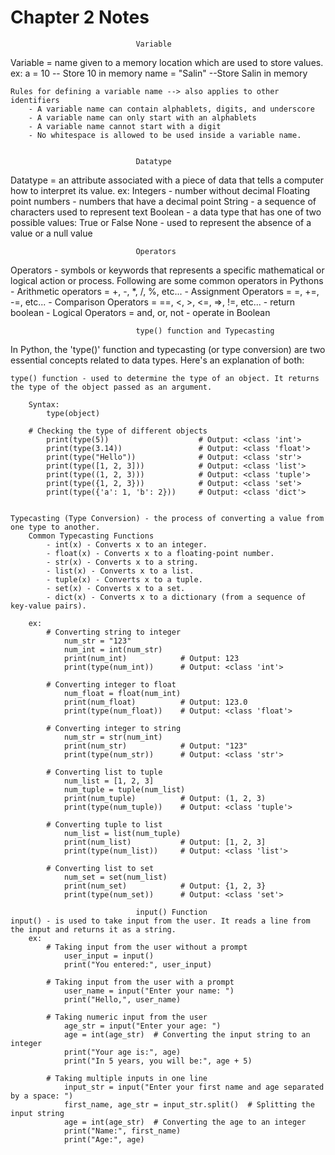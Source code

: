 # Chapter 2 Notes

                                Variable
Variable = name given to a memory location which are used to store values.
  ex:
    a = 10 -- Store 10 in memory
    name = "Salin" --Store Salin in memory

    Rules for defining a variable name --> also applies to other identifiers
        - A variable name can contain alphablets, digits, and underscore
        - A variable name can only start with an alphablets
        - A variable name cannot start with a digit
        - No whitespace is allowed to be used inside a variable name.


                                Datatype
Datatype = an attribute associated with a piece of data that tells a computer how to interpret its value.
    ex:
        Integers - number without decimal
        Floating point numbers - numbers that have a decimal point
        String - a sequence of characters used to represent text
        Boolean - a data type that has one of two possible values: True or False
        None - used to represent the absence of a value or a null value
    

                                Operators
Operators - symbols or keywords that represents a specific mathematical or logical action or process.
    Following are some common operators in Pythons
        - Arithmetic operators  =    +, -, *, /, %, etc...
        - Assignment Operators  =    =, +=, -=, etc...
        - Comparison Operators  =    ==, <, >, <=, =>, !=, etc... - return boolean
        - Logical Operators     =    and, or, not - operate in Boolean

                                type() function and Typecasting
In Python, the 'type()' function and typecasting (or type conversion) are two essential concepts related to data types. Here's an explanation of both:

    type() function - used to determine the type of an object. It returns the type of the object passed as an argument.

        Syntax:
            type(object)

        # Checking the type of different objects
            print(type(5))                    # Output: <class 'int'>
            print(type(3.14))                 # Output: <class 'float'>
            print(type("Hello"))              # Output: <class 'str'>
            print(type([1, 2, 3]))            # Output: <class 'list'>
            print(type((1, 2, 3)))            # Output: <class 'tuple'>
            print(type({1, 2, 3}))            # Output: <class 'set'>
            print(type({'a': 1, 'b': 2}))     # Output: <class 'dict'>


    Typecasting (Type Conversion) - the process of converting a value from one type to another.
        Common Typecasting Functions
            - int(x) - Converts x to an integer.
            - float(x) - Converts x to a floating-point number.
            - str(x) - Converts x to a string.
            - list(x) - Converts x to a list.
            - tuple(x) - Converts x to a tuple.
            - set(x) - Converts x to a set.
            - dict(x) - Converts x to a dictionary (from a sequence of key-value pairs).

        ex:
            # Converting string to integer
                num_str = "123"
                num_int = int(num_str)
                print(num_int)            # Output: 123
                print(type(num_int))      # Output: <class 'int'>

            # Converting integer to float
                num_float = float(num_int)
                print(num_float)          # Output: 123.0
                print(type(num_float))    # Output: <class 'float'>

            # Converting integer to string
                num_str = str(num_int)
                print(num_str)            # Output: "123"
                print(type(num_str))      # Output: <class 'str'>

            # Converting list to tuple
                num_list = [1, 2, 3]
                num_tuple = tuple(num_list)
                print(num_tuple)          # Output: (1, 2, 3)
                print(type(num_tuple))    # Output: <class 'tuple'>

            # Converting tuple to list
                num_list = list(num_tuple)
                print(num_list)           # Output: [1, 2, 3]
                print(type(num_list))     # Output: <class 'list'>

            # Converting list to set
                num_set = set(num_list)
                print(num_set)            # Output: {1, 2, 3}
                print(type(num_set))      # Output: <class 'set'>

                                input() Function
    input() - is used to take input from the user. It reads a line from the input and returns it as a string.
        ex:
            # Taking input from the user without a prompt
                user_input = input()
                print("You entered:", user_input)

            # Taking input from the user with a prompt
                user_name = input("Enter your name: ")
                print("Hello,", user_name)

            # Taking numeric input from the user
                age_str = input("Enter your age: ")
                age = int(age_str)  # Converting the input string to an integer
                print("Your age is:", age)
                print("In 5 years, you will be:", age + 5)

            # Taking multiple inputs in one line
                input_str = input("Enter your first name and age separated by a space: ")
                first_name, age_str = input_str.split()  # Splitting the input string
                age = int(age_str)  # Converting the age to an integer
                print("Name:", first_name)
                print("Age:", age)
